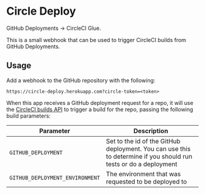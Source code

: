 # Circle Deploy

GitHub Deployments -> CircleCI Glue.

This is a small webhook that can be used to trigger CircleCI builds from GitHub Deployments.

## Usage

Add a webhook to the GitHub repository with the following:

```
https://circle-deploy.herokuapp.com?circle-token=<token>
```

When this app receives a GitHub deployment request for a repo, it will use the [CircleCI builds API](https://circleci.com/docs/nightly-builds) to trigger a build for the repo, passing the following build parameters:

Parameter | Description
----------|------------
`GITHUB_DEPLOYMENT` | Set to the id of the GitHub deployment. You can use this to determine if you should run tests or do a deployment
`GITHUB_DEPLOYMENT_ENVIRONMENT` | The environment that was requested to be deployed to
